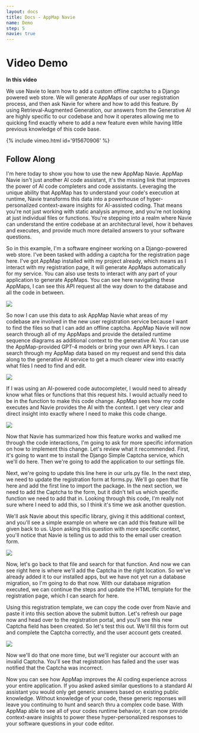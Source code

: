 ```yaml
---
layout: docs
title: Docs - AppMap Navie
name: Demo
step: 5
navie: true
---
```


# Video Demo

**In this video**

We use Navie to learn how to add a custom offline captcha to a Django powered web store.  We will generate AppMaps of our user registration process, and then ask Navie for where and how to add this feature. By using Retrieval-Augmented Generation, our answers from the Generative AI are highly specific to our codebase and how it operates allowing me to quicking find exactly where to add a new feature even while having little previous knowledge of this code base. 

{% include vimeo.html id='915670906' %}

## Follow Along

I'm here today to show you how to use the new AppMap Navie. AppMap Navie isn't just another AI code assistant, it's the missing link that improves the power of AI code completers and code assistants. Leveraging the unique ability that AppMap has to understand your code's execution at runtime, Navie transforms this data into a powerhouse of hyper-personalized context-aware insights for AI-assisted coding. That means you're not just working with static analysis anymore, and you're not looking at just individual files or functions. You're stepping into a realm where Navie can understand the entire codebase at an architectural level, how it behaves and executes, and provide much more detailed answers to your software questions.

So in this example, I'm a software engineer working on a Django-powered web store. I've been tasked with adding a captcha for the registration page here. I've got AppMap installed with my project already, which means as I interact with my registration page, it will generate AppMaps automatically for my service. You can also use tests to interact with any part of your application to generate AppMaps. You can see here navigating these AppMaps, I can see this API request all the way down to the database and all the code in between.

<img class="video-screenshot" src="/assets/img/docs/navie-demo-1.webp"/> 

So now I can use this data to ask AppMap Navie what areas of my codebase are involved in the new user registration service because I want to find the files so that I can add an offline captcha. AppMap Navie will now search through all of my AppMaps and provide the detailed runtime sequence diagrams as additional context to the generative AI. You can use the AppMap-provided GPT-4 models or bring your own API keys. I can search through my AppMap data based on my request and send this data along to the generative AI service to get a much clearer view into exactly what files I need to find and edit.

<img class="video-screenshot" src="/assets/img/docs/navie-demo-2.webp"/> 

If I was using an AI-powered code autocompleter, I would need to already know what files or functions that this request hits. I would actually need to be in the function to make this code change. AppMap sees how my code executes and Navie provides the AI with the context. I get very clear and direct insight into exactly where I need to make this code change.

<img class="video-screenshot" src="/assets/img/docs/navie-demo-3.webp"/> 

Now that Navie has summarized how this feature works and walked me through the code interactions, I'm going to ask for more specific information on how to implement this change. Let's review what it recommended. First, it's going to want me to install the Django Simple Captcha service, which we'll do here. Then we're going to add the application to our settings file. 

Next, we're going to update this line here in our urls.py file. In the next step, we need to update the registration form at forms.py. We'll go open that file here and add the first line to import the package. In the next section, we need to add the Captcha to the form, but it didn't tell us which specific function we need to add that in. Looking through this code, I'm really not sure where I need to add this, so I think it's time we ask another question.

We'll ask Navie about this specific library, giving it this additional context, and you'll see a simple example on where we can add this feature will be given back to us. Upon asking this question with more specific context, you'll notice that Navie is telling us to add this to the email user creation form.

<img class="video-screenshot" src="/assets/img/docs/navie-demo-4.webp"/> 

Now, let's go back to that file and search for that function. And now we can see right here is where we'll add the Captcha in the right location. So we've already added it to our installed apps, but we have not yet run a database migration, so I'm going to do that now. With our database migration executed, we can continue the steps and update the HTML template for the registration page, which I can search for here.

Using this registration template, we can copy the code over from Navie and paste it into this section above the submit button. Let's refresh our page now and head over to the registration portal, and you'll see this new Captcha field has been created. So let's test this out. We'll fill this form out and complete the Captcha correctly, and the user account gets created. 

<img class="video-screenshot" src="/assets/img/docs/navie-demo-5.webp"/> 

Now we'll do that one more time, but we'll register our account with an invalid Captcha. You'll see that registration has failed and the user was notified that the Captcha was incorrect.

Now you can see how AppMap improves the AI coding experience across your entire application.  If you asked asked similar questions to a standard AI assistant you would only get generic answers based on existing public knowledge. Without knowledge of your code, these generic reponses will leave you continuing to hunt and search thru a complex code base.  With AppMap able to see all of your codes runtime behavior, it can now provide context-aware insights to power these hyper-personalized responses to your software questions in your code editor.  
